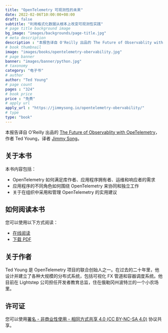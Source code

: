 ```yaml
---
title: "OpenTelemetry 可观测性的未来"
date: 2022-02-06T10:00:00+08:00
draft: false
subtitle: "利用格式化数据从根本上改变可观测性实践"
# page title background image
bg_image: "images/backgrounds/page-title.jpg"
# meta description
description : "本报告译自 O'Reilly 出品的 The Future of Observablity with OpeTelemetry，作者 Ted Young，译者 Jimmy Song。"
# book thumbnail
image: "images/books/opentelemetry-obervability.jpg"
# page banner
banner: "images/banner/python.jpg"
# taxonomy
category: "电子书"
# author
author: "Ted Young"
# page count
pages : "324"
# book price
price : "免费"
# apply url
apply_url : "https://jimmysong.io/opentelemetry-obervability/"
# type
type: "book"
---
```


本报告译自 O'Reilly 出品的 [The Future of Observablity with OpeTelemetry](https://www.oreilly.com/library/view/the-future-of/9781098118433/)，作者 Ted Young，译者 [Jimmy Song](https://jimmysong.io)。


## 关于本书

本书内容包括：

- OpenTelemetry 如何满足库作者、应用程序拥有者、运维和响应者的需求
- 应用程序的不同角色如何围绕 OpenTelemetry 来协同和独立工作
- 关于在组织中采用和管理 OpenTelemetry 的实用建议

## 如何阅读本书

您可以使用以下方式阅读：

- [在线阅读](https://jimmysong.io/opentelemetry-obervability)
- [下载 PDF](https://github.com/rootsongjc/opentelemetry-obervability/)

## 关于作者

Ted Young 是 OpenTelemetry 项目的联合创始人之一。在过去的二十年里，他设计并建立了各种大规模的分布式系统，包括可视化 FX 管道和容器调度系统。他目前在 Lightstep 公司担任开发者教育总监，住在俄勒冈州波特兰的一个小农场里。

## 许可证

您可以使用[署名 - 非商业性使用 - 相同方式共享 4.0 (CC BY-NC-SA 4.0)](https://creativecommons.org/licenses/by-nc-sa/4.0/deed.zh)  协议共享。
